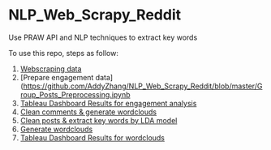 # NLP_Web_Scrapy_Reddit
Use PRAW API and NLP techniques to extract key words

To use this repo, steps as follow:
1. [Webscraping data](https://github.com/AddyZhang/NLP_Web_Scrapy_Reddit/blob/master/Reddit_Web_Scraper.ipynb)
2. [Prepare engagement data](https://github.com/AddyZhang/NLP_Web_Scrapy_Reddit/blob/master/Group_Posts_Preprocessing.ipynb
3. [Tableau Dashboard Results for engagement analysis](https://public.tableau.com/profile/yuanhui.zhang#!/vizhome/Dashboard_1_15818990088340/Dashboard1)
4. [Clean comments & generate wordclouds](https://github.com/AddyZhang/NLP_Web_Scrapy_Reddit/blob/master/Data_Cleaning%20%26%20Word%20Cloud.ipynb)
5. [Clean posts & extract key words by LDA model](https://github.com/AddyZhang/NLP_Web_Scrapy_Reddit/blob/master/Post%20Key%20Words.ipynb)
6. [Generate wordclouds](https://github.com/AddyZhang/NLP_Web_Scrapy_Reddit/blob/master/Post_Key_Words_WordCloud.ipynb)
7. [Tableau Dashboard Results for wordclouds](https://github.com/AddyZhang/NLP_Web_Scrapy_Reddit/blob/master/Post_Key_Words_WordCloud.ipynb)
